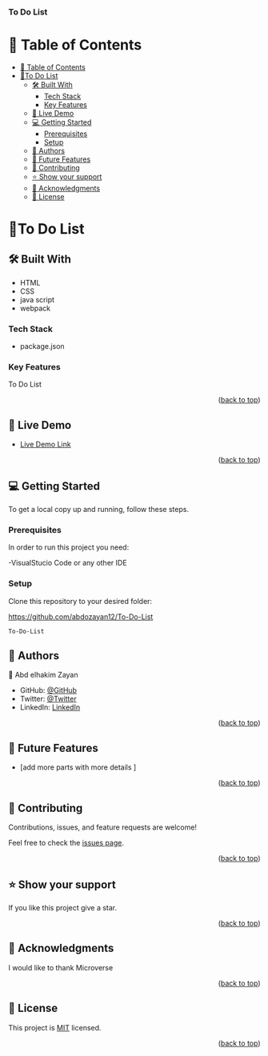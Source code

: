 <a name="readme-top"></a>
<div>
  <h3><b>To Do List</b></h3>
</div>

# 📗 Table of Contents

- [📗 Table of Contents](#-table-of-contents)
- [📖To Do List ](#to-do-list-)
  - [🛠 Built With ](#-built-with-)
    - [Tech Stack ](#tech-stack-)
    - [Key Features ](#key-features-)
  - [🚀 Live Demo ](#-live-demo-)
  - [💻 Getting Started ](#-getting-started-)
    - [Prerequisites](#prerequisites)
    - [Setup](#setup)
  - [👥 Authors ](#-authors-)
  - [🔭 Future Features ](#-future-features-)
  - [🤝 Contributing ](#-contributing-)
  - [⭐️ Show your support ](#️-show-your-support-)
  - [🙏 Acknowledgments ](#-acknowledgments-)
  - [📝 License ](#-license-)

# 📖To Do List <a name="about-project"></a>


## 🛠 Built With <a name="built-with"></a>

- HTML 
- CSS
- java script
- webpack

### Tech Stack <a name="tech-stack"></a>

- package.json
### Key Features <a name="key-features"></a>

To Do List
<p align="right">(<a href="#readme-top">back to top</a>)</p>

## 🚀 Live Demo <a name="live-demo"></a>


- [Live Demo Link]()

<p align="right">(<a href="#readme-top">back to top</a>)</p>

## 💻 Getting Started <a name="getting-started"></a>

To get a local copy up and running, follow these steps.

### Prerequisites

In order to run this project you need:

  -VisualStucio Code or any other IDE

### Setup

Clone this repository to your desired folder:

https://github.com/abdozayan12/To-Do-List

 ````
 To-Do-List
 ````

## 👥 Authors <a name="authors"></a>

👤 Abd elhakim Zayan

- GitHub: [@GitHub](https://github.com/abdozayan12)
- Twitter: [@Twitter](https://twitter.com/zayan_abdo)
- LinkedIn: [LinkedIn](https://www.linkedin.com/in/abdo-zayan-39b073128/)

<p align="right">(<a href="#readme-top">back to top</a>)</p>


## 🔭 Future Features <a name="future-features"></a>

- [add more parts with more details ] 

<p align="right">(<a href="#readme-top">back to top</a>)</p>

## 🤝 Contributing <a name="contributing"></a>

Contributions, issues, and feature requests are welcome!

Feel free to check the [issues page](https://github.com/abdozayan12/To-Do-List/issues).

<p align="right">(<a href="#readme-top">back to top</a>)</p>

## ⭐️ Show your support <a name="support"></a>

If you like this project give a star.

<p align="right">(<a href="#readme-top">back to top</a>)</p>

## 🙏 Acknowledgments <a name="acknowledgements"></a>


I would like to thank Microverse

<p align="right">(<a href="#readme-top">back to top</a>)</p>

## 📝 License <a name="license"></a>

This project is [MIT](./MIT.md) licensed.

<p align="right">(<a href="#readme-top">back to top</a>)</p>
